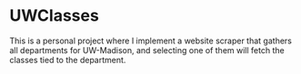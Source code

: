 # UWClasses

This is a personal project where I implement a website scraper that gathers all departments for UW-Madison, and selecting one of them will fetch the classes tied to the department. 
